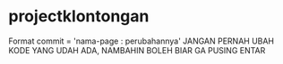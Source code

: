 # projectklontongan
Format commit = 'nama-page : perubahannya'
JANGAN PERNAH UBAH KODE YANG UDAH ADA, NAMBAHIN BOLEH BIAR GA PUSING ENTAR
